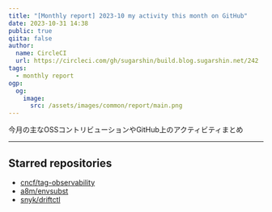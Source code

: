 ```yaml
---
title: "[Monthly report] 2023-10 my activity this month on GitHub"
date: 2023-10-31 14:38
public: true
qiita: false
author:
  name: CircleCI
  url: https://circleci.com/gh/sugarshin/build.blog.sugarshin.net/242
tags:
  - monthly report
ogp:
  og:
    image:
      src: /assets/images/common/report/main.png
---
```


今月の主なOSSコントリビューションやGitHub上のアクティビティまとめ

***

## Starred repositories

- [cncf/tag-observability](https://github.com/cncf/tag-observability)
- [a8m/envsubst](https://github.com/a8m/envsubst)
- [snyk/driftctl](https://github.com/snyk/driftctl)
